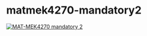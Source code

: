 # matmek4270-mandatory2

[![MAT-MEK4270 mandatory 2](https:///actions/workflows/main.yml/badge.svg)](https:///actions/workflows/main.yml)
